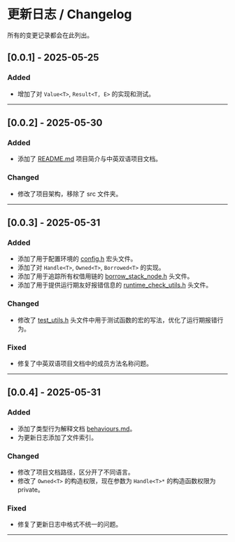 # 更新日志 / Changelog

所有的变更记录都会在此列出。

## [0.0.1] - 2025-05-25
### Added
- 增加了对 ``Value<T>``, ``Result<T, E>`` 的实现和测试。

---

## [0.0.2] - 2025-05-30
### Added
- 添加了 [README.md](../README.md) 项目简介与中英双语项目文档。

### Changed
- 修改了项目架构，移除了 src 文件夹。

---

## [0.0.3] - 2025-05-31
### Added
- 添加了用于配置环境的 [config.h](../include/oath20/config.h) 宏头文件。
- 添加了对 ``Handle<T>``, ``Owned<T>``, ``Borrowed<T>`` 的实现。
- 添加了用于追踪所有权借用链的 [borrow_stack_node.h](../include/oath20/ownership/borrow_stack_node.h) 头文件。
- 添加了用于提供运行期友好报错信息的 [runtime_check_utils.h](../include/oath20/utils/runtime_check_utils.h) 头文件。

### Changed
- 修改了 [test_utils.h](../include/oath20/utils/test_utils.h) 头文件中用于测试函数的宏的写法，优化了运行期报错行为。

### Fixed
- 修复了中英双语项目文档中的成员方法名称问题。

---

## [0.0.4] - 2025-05-31
### Added
- 添加了类型行为解释文档 [behaviours.md](zh/behaviours)。
- 为更新日志添加了文件索引。

### Changed
- 修改了项目文档路径，区分开了不同语言。
- 修改了 ``Owned<T>`` 的构造权限，现在参数为 ``Handle<T>*`` 的构造函数权限为 private。

### Fixed
- 修复了更新日志中格式不统一的问题。

---
